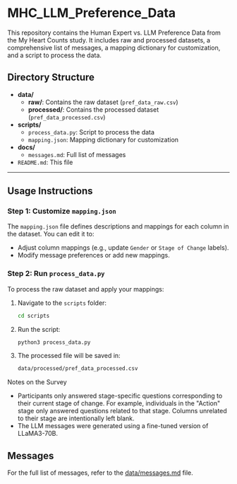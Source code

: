 # MHC_LLM_Preference_Data

This repository contains the Human Expert vs. LLM Preference Data from the My Heart Counts study. It includes raw and processed datasets, a comprehensive list of messages, a mapping dictionary for customization, and a script to process the data.

## Directory Structure

- **data/**
  - **raw/**: Contains the raw dataset (`pref_data_raw.csv`)
  - **processed/**: Contains the processed dataset (`pref_data_processed.csv`)
- **scripts/**
  - `process_data.py`: Script to process the data
  - `mapping.json`: Mapping dictionary for customization
- **docs/**
  - `messages.md`: Full list of messages
- `README.md`: This file

---

## Usage Instructions

### Step 1: Customize `mapping.json`

The `mapping.json` file defines descriptions and mappings for each column in the dataset. You can edit it to:

- Adjust column mappings (e.g., update `Gender` or `Stage of Change` labels).
- Modify message preferences or add new mappings.

### Step 2: Run `process_data.py`

To process the raw dataset and apply your mappings:

1. Navigate to the `scripts` folder:

   ```bash
   cd scripts

   ```

2. Run the script:

   ```bash
   python3 process_data.py

   ```

3. The processed file will be saved in:
   ```bash
   data/processed/pref_data_processed.csv
   ```

Notes on the Survey

- Participants only answered stage-specific questions corresponding to their current stage of change. For example, individuals in the "Action" stage only answered questions related to that stage. Columns unrelated to their stage are intentionally left blank.
- The LLM messages were generated using a fine-tuned version of LLaMA3-70B.

## Messages

For the full list of messages, refer to the [data/messages.md](./data/messages.md) file.

